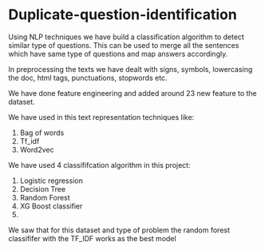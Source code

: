 # Duplicate-question-identification
Using NLP techniques we have build a classification algorithm to detect similar type of questions. 
This can be used to merge all the sentences which have same type of questions and map answers accordingly.

In preprocessing the texts we have dealt with signs, symbols, lowercasing the doc, html tags, punctuations, stopwords etc.

We have done feature engineering and added around 23 new feature to the dataset.

We have used in this text representation techniques like:
1. Bag of words
2. Tf_idf
3. Word2vec
   
We have used 4 classififcation algorithm in this project:
1. Logistic regression
2. Decision Tree
3. Random Forest
4. XG Boost classifier
5. 
We saw that for this dataset and type of problem the random forest classififer with the TF_IDF works as the best model
